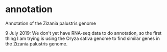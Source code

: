 # annotation
Annotation of the Zizania palustris genome

9 July 2019: We don't yet have RNA-seq data to do annotation, so the first thing I am trying is using the Oryza sativa genome to find similar genes in the Zizania palustris genome.

